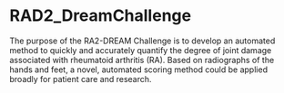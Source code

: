# RAD2_DreamChallenge
The purpose of the RA2-DREAM Challenge is to develop an automated method to quickly and accurately quantify the degree of joint damage associated with rheumatoid arthritis (RA). Based on radiographs of the hands and feet, a novel, automated scoring method could be applied broadly for patient care and research.
